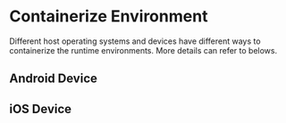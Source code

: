 # Containerize Environment

Different host operating systems and devices have different ways to containerize the runtime environments. More details can refer to belows.

## Android Device

## iOS Device
